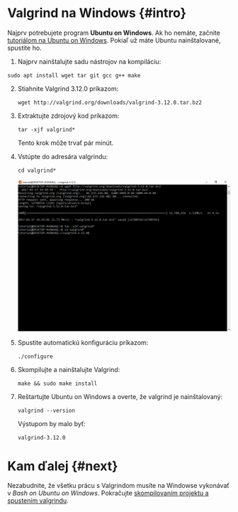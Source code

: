 # Valgrind na Windows {#intro}

Najprv potrebujete program **Ubuntu on Windows**. Ak ho nemáte, začnite [tutoriálom na Ubuntu on Windows](../ubuntu-on-bash/README.md). Pokiaľ už máte Ubuntu nainštalované, spustite ho.

1. Najprv nainštalujte sadu nástrojov na kompiláciu:
  ```
  sudo apt install wget tar git gcc g++ make
  ```
  
2. Stiahnite Valgrind 3.12.0 príkazom:
   ```
   wget http://valgrind.org/downloads/valgrind-3.12.0.tar.bz2
   ```
   
3. Extraktujte zdrojový kod príkazom:
   ```
   tar -xjf valgrind*
   ```
   Tento krok môže trvať pár minút.
   
4. Vstúpte do adresára valgrindu:
   ```
   cd valgrind*
   ```
   ![](/images/valgrind/install_09.png)
   
5. Spustite automatickú konfiguráciu príkazom:
   ```
   ./configure
   ```
   
6. Skompilujte a nainštalujte Valgrind:
   ```
   make && sudo make install
   ```
   
7. Reštartujte Ubuntu on Windows a overte, že valgrind je nainštalovaný:
   ```
   valgrind --version
   ```
   Výstupom by malo byť:
   ```
   valgrind-3.12.0
   ```
   
# Kam ďalej {#next}

Nezabudnite, že všetku prácu s Valgrindom musíte na Windowse vykonávať v *Bash on Ubuntu on Windows*. Pokračujte [skompilovaním projektu a spustením valgrindu](../valgrind/use.md).
